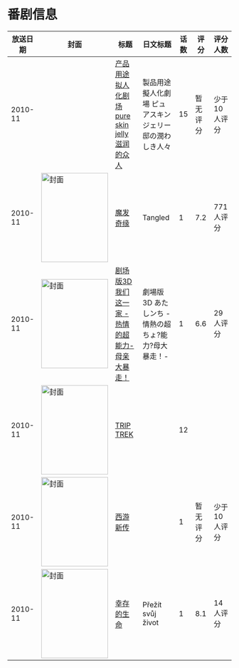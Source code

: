 # 番剧信息

|放送日期|封面|标题|日文标题|话数|评分|评分人数|
|---|---|---|---|---|---|---|
|2010-11||[产品用途拟人化剧场 pure skin jelly 滋润的众人](https://bangumi.tv/subject/210761)|製品用途擬人化劇場 ピュアスキンジェリー邸の潤わしき人々|15|暂无评分|少于10人评分|
|2010-11|<img src="//lain.bgm.tv/pic/cover/c/22/02/13097_IzKk8.jpg" alt="封面" style="width:150px;height:200px;object-fit:cover;">|[魔发奇缘](https://bangumi.tv/subject/13097)|Tangled|1|7.2|771人评分|
|2010-11|<img src="//lain.bgm.tv/pic/cover/c/65/ef/111231_r2L64.jpg" alt="封面" style="width:150px;height:200px;object-fit:cover;">|[剧场版3D 我们这一家 -热情的超能力- 母亲大暴走！](https://bangumi.tv/subject/111231)|劇場版3D あたしンち -情熱の超ちょ?能力?母大暴走！-|1|6.6|29人评分|
|2010-11|<img src="//lain.bgm.tv/pic/cover/c/1a/ab/10070_5n5Nn.jpg" alt="封面" style="width:150px;height:200px;object-fit:cover;">|[TRIP TREK](https://bangumi.tv/subject/10070)||12|||
|2010-11|<img src="//lain.bgm.tv/pic/cover/c/c1/44/137522_9olaH.jpg" alt="封面" style="width:150px;height:200px;object-fit:cover;">|[西游新传](https://bangumi.tv/subject/137522)||1|暂无评分|少于10人评分|
|2010-11|<img src="//lain.bgm.tv/pic/cover/c/25/46/189103_n6N8N.jpg" alt="封面" style="width:150px;height:200px;object-fit:cover;">|[幸存的生命](https://bangumi.tv/subject/189103)|Přežít svůj život|1|8.1|14人评分|
